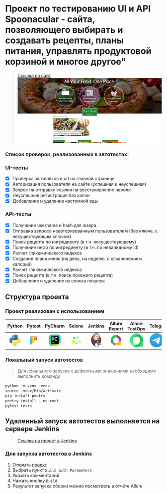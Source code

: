 <h1> Проект по тестированию UI и API Spoonacular - сайта, позволяющего выбирать и создавать рецепты, планы питания, управлять продуктовой корзиной и многое другое"</h1>

> <a target="_blank" href="https://spoonacular.com/">Ссылка на сайт</a>
![This is an image](design/image/spoonacular.png)

<h3> Список проверок, реализованных в автотестах:</h3>

### UI-тесты
- [x] Проверка заголовков и url на главной странице
- [x] Авторизация пользователя на сайте (успешная и неуспешная)
- [x] Запрос на отправку ссылки на восстановление пароля
- [x] Неуспешная регистрация без капчи
- [x] Добавление и удаление кастомной еды

### API-тесты
- [x] Получение username и hash для юзера
- [x] Отправка запроса неавторизованным пользователем (без ключа, с несуществующим ключом)
- [x] Поиск рецепта по ингредиенту (в т.ч. несуществующему)
- [x] Получение инфо по ингредиенту (в т.ч. по невалидному id)
- [x] Расчет гликемического индекса
- [x] Создание плана меню (на день, на неделю, с ограничением калорий)
- [x] Расчет гликемического индекса
- [x] Поиск рецепта (в т.ч. поиск похожего рецепта)
- [x] Добавление и удаление из списка покупок

## Структура проекта
### Проект реализован с использованием
|                                      Python                                       |                                      Pytest                                       |                                       PyCharm                                       |                                   Selene                                    |                                       Jenkins                                       |                              Allure Report                               |                                      Allure TestOps                                      |                                       Telegram                               |
|:---------------------------------------------------------------------------------:|:---------------------------------------------------------------------------------:|:-----------------------------------------------------------------------------------:|:---------------------------------------------------------------------------:|:-----------------------------------------------------------------------------------:|:------------------------------------------------------------------------:|:----------------------------------------------------------------------------------------:|------------------------------------------------------------------------------|
| <img src="/design/icons/python-original.svg" alt="Python" width="45" height="45"> | <img src="/design/icons/pytest-original.svg" alt="Pytest" width="45" height="45"> | <img src="/design/icons/intellij_pycharm.png" alt="Pycharm" width="45" height="45"> |  <img src="/design/icons/selene.png" alt="Selene" width="45" height="45">   | <img src="/design/icons/jenkins-original.svg" alt="Jenkins" width="45" height="45"> | <img src="/design/icons/allure.png" alt="Allure" width="45" height="45"> | <img src="/design/icons/allure_testops.png" alt="Allure TestOps" width="45" height="45"> | <img src="/design/icons/telegram.svg" alt="Telegram" width="45" height="45"> |


### Локальный запуск автотестов
> Для локального запуска с дефолтными значениями необходимо выполнить команду:
```
python -m venv .venv
source .venv/bin/activate
pip install poetry
poetry install --no-root
pytest tests
```

## Удаленный запуск автотестов выполняется на сервере Jenkins
> <a target="_blank" href="https://jenkins.autotests.cloud/job/spoonacular_test_project/">Ссылка на проект в Jenkins</a>

### Для запуска автотестов в Jenkins
1. Открыть <a target="_blank" href="https://jenkins.autotests.cloud/job/spoonacular_test_project/">проект</a>
2. Выбрать пункт `Build with Parameters`
3. Указать комментарий
4. Нажать кнопку `Build`
5. Результат запуска сборки можно посмотреть в отчёте Allure

